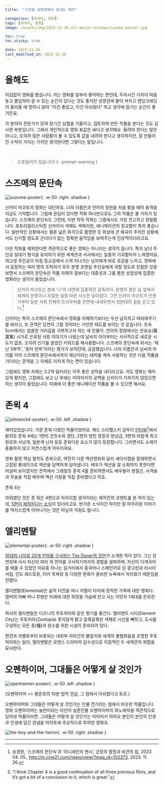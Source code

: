 ```yaml
---
title:  "시간을 상영관에서 보내는 재미"

categories: [에세이, 영화]
tags: [에세이, 영화]
image: /assets/img/2023-11-26-all-movie-reviews/suzume-poster.jpg

toc: true
toc_sticky: true

date: 2023-11-26
last_modified_at: 2023-11-26
---
```


# **올해도**

어김없이 영화를 봤습니다. 저는 영화를 일부러 좋아하는 편인데, 두어시간 가까이 마음놓고 몰입하러 갈 수 있는 순간이 있다는 것도 좋지만 상영관에 불이 켜지고 엔딩크레딧이 올라올 때 멍하니 앉아 "이건 좋았고, 이건 아쉬웠다" 하고 생각에 잠기는 순간이 좋거든요.

각 분야의 전문가가 모여 장기간 심혈을 기울이고, 검토하여 만든 작품을 본다는 것도 감사한 부분입니다. 그래서 개인적으로 영화 표값은 싸다고 생각해요. 올려야 한다는 말은 아니고, 오히려 많은 사람들이 볼 수 있도록 값을 내려야 한다고 생각하지만, 잘 만들어진 수작이 가지는 가치만 생각한다면 그렇다는 말입니다.

<br>

> 스포일러가 있습니다!
{: .prompt-warning }

# **스즈메의 문단속**

![suzume-poster](/assets/img/2023-11-26-all-movie-reviews/suzume-poster.jpg){: .w-50 .right .shadow }

신카이 마코토의 영화는 대단하죠. 너의 이름은과 언어의 정원을 처음 봤을 때의 충격을 지금도 기억합니다. 그림에 관심이 있다면 작화 하나만으로도 그의 작품은 볼 가치가 있습니다. 스즈메의 문단속도 그런데, 이번 작의 작화는 그중에서도 가장 견고하고 정밀합니다. 포토리얼리스틱한 신카이식 색채도 색채지만, 애니메이션의 정교함이 특히 좋습니다. 일반적인 상황에서는 물론 넓은 화각으로 촬영한 듯 화상에 큰 왜곡이 주어진 상황에서도 신기할 정도로 군더더기 없는 정확한 움직임을 보여주는게 인상적이더라고요.

다만 작화를 제외한다면 객관적으로 좋은 영화는 아니라는 생각이 듭니다. 특히 남녀 주인공 일대기 형식을 유지하기 위한 세계관과 서사에서는 일종의 기괴함마저 느껴졌어요. 여고생 주인공이 아침 등교길에서 스쳐 지나가는 남자에게 바로 호감을 느끼고, 영화에서 등장하는 여러 명의 조력자가 모두 분명 초면일 주인공에게 과할 정도로 친절한 것을 보면서 스즈메의 문단속은 작품 자체의 질보다는 대중성과 그를 통한 상업성에 집중한 영화라는 생각이 들었습니다.

> 신카이 마코토는 본래 ‘나’의 내면에 집중하던 감독이다. 운명의 붉은 실 앞에서 세계의 운명이나 자잘한 설정 따윈 사소한 일이었다. 그런 신카이 마코토가 언젠가부터 일본 사회 전체의 트라우마를 전면에 내세우면서 정반대의 길을 걷고 있다.[^1]

신카이는 특히 스즈메의 문단속에서 영화를 이해하기보다는 우선 납득하고 따라와주기를 바라고, 또 관객은 당연히 그럴 것이라는 거만한 태도를 보이는 것 같습니다. 초속 5cm에서는 씁쓸한 거리감을 극복하고자 하는 세 인물이, 언어의 정원에서는 만요슈(萬葉集) 시가로 은유된 사랑 이야기가 나왔는데 날씨의 아이부터는 서사적으로 새로운 시도가 없죠. 오히려 인기를 끌었던 키워드를 재사용합니다. 스즈메의 문단속에 와서는 '재난 3부작', '동어 반복'이라는 평가가 보이던데, 공감했습니다. 너의 이름은과 날씨의 아이를 이어 스즈메의 문단속에서까지 재난이라는 테마를 계속 사용하는 것은 다음 작품을 기다리는 관객을 그 자체로 지치게 하는 면이 있습니다.

그럼에도 영화 자체는 3.2억 달러라는 아주 좋은 성적을 내더라고요. 저도 영화는 재미있게 봤지만, 그럼에도 보고 난 후에는 미야자키의 공백을 신카이가 가져가지 않았으면 하는 생각이 들었습니다. 미래에 더 좋은 애니메이션 작품을 볼 수 있으면 해서요.

# **존윅 4**

![johnwick4-poster](/assets/img/2023-11-26-all-movie-reviews/johnwick4-poster.jpg){: .w-50 .left .shadow }

재미있었습니다. 가장 존윅 다웠던 작품이었어요. 채드 스타헬스키 감독이 [인터뷰](https://manofmany.com/entertainment/movies-tv/john-wick-4-trailer)[^2]에서 밝히듯 존윅 4에는 1편의 건짓수와 갱단, 2편의 방탄 정장과 현상금, 3편의 아랍계 최고 원로와 사냥개, 일본계 닌자 등등 존윅다운 요소가 많이 등장합니다. 그러면서도 소재가 충돌하지 않고 자연스럽게 어우러져요.

영화 촬영 핵심 철학도 존윅으로, 여전히 다른 액션영화와 달리 셰이키캠을 절제하면서 고집된 롱테이크로 액션을 담백하게 담아냅니다. 배우가 액션을 잘 소화하지 못한다면 어설퍼 보이겠지만 전작에서 그래왔듯 존윅 4를 준비하면서도 배우들이 쌍절곤, 사격술과 무술을 직접 배우며 액션 기량을 직접 준비했다고 하죠.

존윅 4는

의외였던 것은 존 윅은 4편으로 마무리할 생각이라는 제작진의 코멘트를 본 적이 있는데, [5편이 제작된다는 소식](https://hypebeast.kr/2023/11/john-wick-5-confirmed-for-production)이 있더라고요. 반가운 소식이긴 하지만 잘 마무리된 이야기를 억지스럽게 이어나가는 것은 아닐까 걱정도 됩니다.

# **엘리멘탈**

![elemental-poster](/assets/img/2023-11-26-all-movie-reviews/elemental-poster.jpg){: .w-50 .right .shadow }

[10대의 나이로 20개 언어를 구사하는 Tim Doner의 강연](https://www.youtube.com/watch?v=xNmf-G81Irs)가 소개한 적이 있다. 그는 강연장에 서서 자신이 여러 개 언어를 구사하기까지의 경험을 설파하며, 자신이 다개국어를 배울 수 있었던 이유중 하나는 길거리에서 중국어나 스페인어로 된 광고판과 러시아 서점, 인도 레스토랑, 터키 목욕탕 등 다양한 문화가 즐비한 뉴욕에서 자라왔기 때문임을 전했다.

엘리멘탈(Elemental)은 삶의 터전을 떠나 저멀리 타지에 정착한 가족에 대한 영화다. 엠버의 아빠 버니 루멘은 미래에 대한 희망을 가슴에 안고 사는 이민자 1세대를 은유한다.

픽사의 엘리멘탈은 디즈니의 주토피아와 같은 향기를 풍긴다. 엘리멘트 시티(Element City)는 주토피아(Zootopia) 못지않게 밝고 알록달록한 색채로 시선을 빼앗고, 도시를 구성하는 모든 종(種)과 원소를 위한 시설이 준비되어 있다.

편견과 차별로부터 비롯되는 내외부 자아간의 불일치와 세계의 불협화음을 조명한 주토피아와는 달리, 엘리멘탈은 로맨스 드라마의 감수성으로 이질적인 두 세계관의 화합을 묘사한다. 

# **오펜하이머, 그대들은 어떻게 살 것인가**

![openheimer-poster](/assets/img/2023-11-26-all-movie-reviews/openheimer-poster.jpg){: .w-50 .left .shadow }

(오펜하이머 => 봉준호의 10분 법칙 언급, 그 점에서 아쉬웠다고 토로.)

오펜하이머와 그대들은 어떻게 살 것인가는 인물 전기라는 점에서 비슷한 작품입니다. 영화 오펜하이머는 놀란이라는 타인이 실존인물 오펜하이머의 희노애락을 객관적으로 담아낸 작품이라면, 그대들은 어떻게 살 것인가는 미야자키 하야오 본인이 본인의 인생과 인생에 담긴 관념을 마히토에 추상적으로 투여한 영화죠.

![the-boy-and-the-heron](/assets/img/2023-11-26-all-movie-reviews/the-boy-and-the-heron.jpg){: .w-50 .right .shadow }

---

[^1]: 송경원, ‘스즈메의 문단속’과 ‘이니셰린의 밴시’, 긍정의 함정과 비관의 힘, 2023. 04. 05., http://m.cine21.com/news/view/?mag_id=102373, 2023. 11. 26.
[^2]: “I think Chapter 4 is a good continuation of all three previous films, and it’s got a bit of a conclusion to it, which is great.”